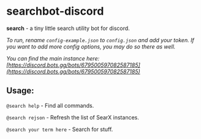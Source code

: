 # searchbot-discord
**search** - a tiny little search utility bot for discord.

 _To run, rename `config-example.json` to `config.json` and add your token. If you want to add more config options, you may do so there as well._

 _You can find the main instance here: [https://discord.bots.gg/bots/679500597082587185](https://discord.bots.gg/bots/679500597082587185)_
 
 ## Usage:
 
 `@search help` - Find all commands.
 
 `@search rejson` - Refresh the list of SearX instances.
 
 `@search your term here` - Search for stuff.

